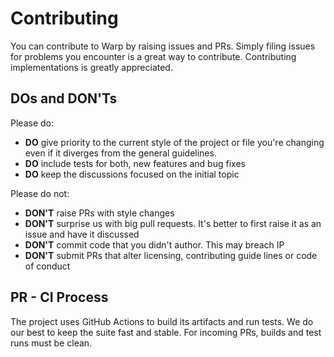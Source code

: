 # Contributing

You can contribute to Warp by raising issues and PRs. Simply filing issues for problems you encounter is a great way to contribute. Contributing implementations is greatly appreciated.

## DOs and DON'Ts

Please do:

* **DO** give priority to the current style of the project or file you're changing even if it diverges from the general guidelines.
* **DO** include tests for both, new features and bug fixes
* **DO** keep the discussions focused on the initial topic

Please do not:

* **DON'T** raise PRs with style changes
* **DON'T** surprise us with big pull requests. It's better to first raise it as an issue and have it discussed
* **DON'T** commit code that you didn't author. This may breach IP
* **DON'T** submit PRs that alter licensing, contributing guide lines or code of conduct

## PR - CI Process

The project uses GitHub Actions to build its artifacts and run tests. We do our best to keep the suite fast and stable. For incoming PRs, builds and test runs must be clean.
